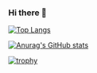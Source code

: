 ### Hi there 👋
[![Top Langs](https://github-readme-stats.vercel.app/api/top-langs/?username=jimin2123&layout=compact)](https://github.com/anuraghazra/github-readme-stats)

[![Anurag's GitHub stats](https://github-readme-stats.vercel.app/api?username=jimin2123&theme=dracula&count_private=true)](https://github.com/anuraghazra/github-readme-stats)

[![trophy](https://github-profile-trophy.vercel.app/?username=jimin&theme=dracula)](https://github.com/ryo-ma/github-profile-trophy)
